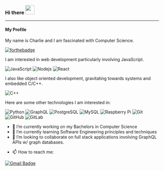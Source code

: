 ### Hi there <img src="https://raw.githubusercontent.com/aemmadi/aemmadi/master/wave.gif" width="30px">

----

#### My Profile

My name is Charlie and I am fascinated with Computer Science.

[![forthebadge](https://forthebadge.com/images/badges/powered-by-coffee.svg)](https://forthebadge.com)

I am interested in web development particularly involving JavaScript.  

![JavaScript](https://img.shields.io/badge/-JavaScript-black?style=flat-square&logo=javascript)
![Nodejs](https://img.shields.io/badge/-Nodejs-black?style=flat-square&logo=Node.js)
![React](https://img.shields.io/badge/-React-black?style=flat-square&logo=react)


I also like object oriented development, gravitating towards systems and embedded C/C++.

![C++](https://img.shields.io/badge/-C++-00599C?style=flat-square&logo=c)


Here are some other technologies I am interested in:

![Python](https://img.shields.io/badge/-Python-black?style=flat-square&logo=Python)
![GraphQL](https://img.shields.io/badge/-GraphQL-E10098?style=flat-square&logo=graphql)
![PostgreSQL](https://img.shields.io/badge/-PostgreSQL-336791?style=flat-square&logo=postgresql)
![MySQL](https://img.shields.io/badge/-MySQL-black?style=flat-square&logo=mysql)
![Raspberry Pi](https://img.shields.io/badge/-Raspberry%20Pi-C51A4A?style=flat-square&logo=Raspberry-Pi)
![Git](https://img.shields.io/badge/-Git-black?style=flat-square&logo=git)
![GitHub](https://img.shields.io/badge/-GitHub-181717?style=flat-square&logo=github)
![GitLab](https://img.shields.io/badge/-GitLab-FCA121?style=flat-square&logo=gitlab)

- 🔭 I’m currently working on my Bachelors in Computer Science
- 🌱 I’m currently learning Software Engineering principles and techniques
- 👯 I’m looking to collaborate on full stack applications involving GraphQL APIs w/ graph databases.

<!--- 🤔 I’m looking for help with ...-->
<!--- 💬 Ask me about ...-->
- 📫 How to reach me:

[![Gmail Badge](https://img.shields.io/badge/-cmathIV@protonmail.com-c14438?style=flat-square&logo=Gmail&logoColor=white&link=mailto:cmathIV@protonmail.com)](mailto:cmathIV@protonmail.com)
